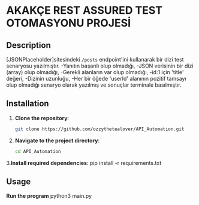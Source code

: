 # AKAKÇE REST ASSURED TEST OTOMASYONU PROJESİ

## Description
[JSONPlaceholder]sitesindeki `/posts` endpoint'ini kullanarak bir dizi test senaryosu yazılmıştır.
-Yanıtın başarılı olup olmadığı,
-JSON verisinin bir dizi (array) olup olmadığı,
-Gerekli alanların var olup olmadığı,
-id:1 için 'title' değeri,
-Dizinin uzunluğu,
-Her bir öğede 'userId' alanının pozitif tamsayı olup olmadığı senaryo olarak yazılmış ve sonuçlar terminale basılmıştır.


## Installation

1. **Clone the repository**:
   ```bash
   git clone https://github.com/ozzythetealover/API_Automation.git
   
2. **Navigate to the project directory**:
   ```bash
   cd API_Automation

3.**Install required dependencies**:
   pip install -r requirements.txt

## Usage
**Run the program**
python3 main.py

   

